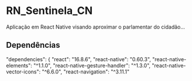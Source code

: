 # RN_Sentinela_CN
Aplicação em React Native visando aproximar o parlamentar do cidadão... 

## Dependências
"dependencies": {
    "react": "16.8.6",
    "react-native": "0.60.3",
    "react-native-elements": "^1.1.0",
    "react-native-gesture-handler": "^1.3.0",
    "react-native-vector-icons": "^6.6.0",
    "react-navigation": "^3.11.1"

